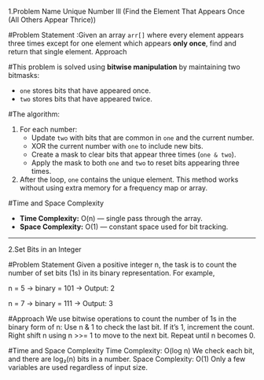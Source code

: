 1.Problem Name Unique Number lll (Find the Element That Appears Once (All Others Appear Thrice))

#Problem Statement  :Given an array `arr[]` where every element appears three times except for one element which appears **only once**, find and return that single element.
 Approach

#This problem is solved using **bitwise manipulation** by maintaining two bitmasks:
- `one` stores bits that have appeared once.
- `two` stores bits that have appeared twice.

#The algorithm:
1. For each number:
   - Update `two` with bits that are common in `one` and the current number.
   - XOR the current number with `one` to include new bits.
   - Create a mask to clear bits that appear three times (`one & two`).
   - Apply the mask to both `one` and `two` to reset bits appearing three times.
2. After the loop, `one` contains the unique element.
This method works without using extra memory for a frequency map or array.

#Time and Space Complexity
- **Time Complexity:** O(n) — single pass through the array.
- **Space Complexity:** O(1) — constant space used for bit tracking.


________________________________________________________________________________________________________________________________________________
2.Set Bits in an Integer

#Problem Statement
Given a positive integer n, the task is to count the number of set bits (1s) in its binary representation.
For example,

n = 5 → binary = 101 → Output: 2

n = 7 → binary = 111 → Output: 3

#Approach
We use bitwise operations to count the number of 1s in the binary form of n:
Use n & 1 to check the last bit.
If it’s 1, increment the count.
Right shift n using n >>= 1 to move to the next bit.
Repeat until n becomes 0.

#Time and Space Complexity
Time Complexity: O(log n)
We check each bit, and there are log₂(n) bits in a number.
Space Complexity: O(1)
Only a few variables are used regardless of input size.
